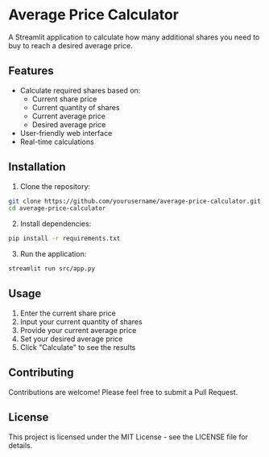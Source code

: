 # Average Price Calculator

A Streamlit application to calculate how many additional shares you need to buy to reach a desired average price.

## Features

- Calculate required shares based on:
  - Current share price
  - Current quantity of shares
  - Current average price
  - Desired average price
- User-friendly web interface
- Real-time calculations

## Installation

1. Clone the repository:
```bash
git clone https://github.com/yourusername/average-price-calculator.git
cd average-price-calculator
```

2. Install dependencies:
```bash
pip install -r requirements.txt
```

3. Run the application:
```bash
streamlit run src/app.py
```

## Usage

1. Enter the current share price
2. Input your current quantity of shares
3. Provide your current average price
4. Set your desired average price
5. Click "Calculate" to see the results

## Contributing

Contributions are welcome! Please feel free to submit a Pull Request.

## License

This project is licensed under the MIT License - see the LICENSE file for details.